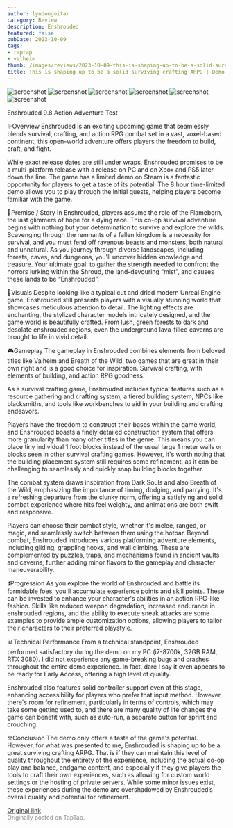 ```yaml
---
author: lyndonguitar
category: Review
description: Enshrouded
featured: false
pubDate: 2023-10-09
tags:
- taptap
- valheim
thumb: /images/reviews/2023-10-09-this-is-shaping-up-to-be-a-solid-surviving-crafting-arpg--demo-review---enshrouded-0.avif
title: This is shaping up to be a solid surviving crafting ARPG | Demo Review - Enshrouded
---
```


<div class="gallery">
  <img src="/images/reviews/2023-10-09-this-is-shaping-up-to-be-a-solid-surviving-crafting-arpg--demo-review---enshrouded-0.avif" alt="screenshot" />
  <img src="/images/reviews/2023-10-09-this-is-shaping-up-to-be-a-solid-surviving-crafting-arpg--demo-review---enshrouded-1.avif" alt="screenshot" />
  <img src="/images/reviews/2023-10-09-this-is-shaping-up-to-be-a-solid-surviving-crafting-arpg--demo-review---enshrouded-2.avif" alt="screenshot" />
  <img src="/images/reviews/2023-10-09-this-is-shaping-up-to-be-a-solid-surviving-crafting-arpg--demo-review---enshrouded-3.avif" alt="screenshot" />
  <img src="/images/reviews/2023-10-09-this-is-shaping-up-to-be-a-solid-surviving-crafting-arpg--demo-review---enshrouded-4.avif" alt="screenshot" />
  <img src="/images/reviews/2023-10-09-this-is-shaping-up-to-be-a-solid-surviving-crafting-arpg--demo-review---enshrouded-5.avif" alt="screenshot" />
</div>

Enshrouded
9.8
Action
Adventure
Test

✨Overview
Enshrouded is an exciting upcoming game that seamlessly blends survival, crafting, and action RPG combat set in a vast, voxel-based continent, this open-world adventure offers players the freedom to build, craft, and fight.

While exact release dates are still under wraps, Enshrouded promises to be a multi-platform release with a release on PC and on Xbox and PS5 later down the line. The game has a limited demo on Steam is a fantastic opportunity for players to get a taste of its potential. The 8 hour time-limited demo allows you to play through the initial quests, helping players become familiar with the game.

📖Premise / Story
In Enshrouded, players assume the role of the Flameborn, the last glimmers of hope for a dying race. This co-op survival adventure begins with nothing but your determination to survive and explore the wilds. Scavenging through the remnants of a fallen kingdom is a necessity for survival, and you must fend off ravenous beasts and monsters, both natural and unnatural. As you journey through diverse landscapes, including forests, caves, and dungeons, you'll uncover hidden knowledge and treasure. Your ultimate goal: to gather the strength needed to confront the horrors lurking within the Shroud, the land-devouring “mist”, and causes these lands to be “Enshrouded”.

🎨Visuals
Despite looking like a typical cut and dried modern Unreal Engine game, Enshrouded still presents players with a visually stunning world that showcases meticulous attention to detail. The lighting effects are enchanting, the stylized character models intricately designed, and the game world is beautifully crafted. From lush, green forests to dark and desolate enshrouded regions, even the underground lava-filled caverns are brought to life in vivid detail.

🎮Gameplay
The gameplay in Enshrouded combines elements from beloved titles like Valheim and Breath of the Wild, two games that are great in their own right and is a good choice for inspiration. Survival crafting, with elements of building, and action RPG goodness.

As a survival crafting game, Enshrouded includes typical features such as a resource gathering and crafting system, a tiered building system, NPCs like blacksmiths, and tools like workbenches to aid in your building and crafting endeavors.

Players have the freedom to construct their bases within the game world, and Enshrouded boasts a finely detailed construction system that offers more granularity than many other titles in the genre. This means you can place tiny individual 1 foot blocks instead of the usual large 1 meter walls or blocks seen in other survival crafting games. However, it's worth noting that the building placement system still requires some refinement, as it can be challenging to seamlessly and quickly snap building blocks together.

The combat system draws inspiration from Dark Souls and also Breath of the Wild, emphasizing the importance of timing, dodging, and parrying. It's a refreshing departure from the clunky norm, offering a satisfying and solid combat experience where hits feel weighty, and animations are both swift and responsive.

Players can choose their combat style, whether it's melee, ranged, or magic, and seamlessly switch between them using the hotbar. Beyond combat, Enshrouded introduces various platforming adventure elements, including gliding, grappling hooks, and wall climbing. These are complemented by puzzles, traps, and mechanisms found in ancient vaults and caverns, further adding minor flavors to the gameplay and character maneuverability.

⏫Progression
As you explore the world of Enshrouded and battle its formidable foes, you'll accumulate experience points and skill points. These can be invested to enhance your character's abilities in an action RPG-like fashion. Skills like reduced weapon degradation, increased endurance in enshrouded regions, and the ability to execute sneak attacks are some examples to provide ample customization options, allowing players to tailor their characters to their preferred playstyle.

📊Technical Performance
From a technical standpoint, Enshrouded performed satisfactory during the demo on my PC (i7-8700k, 32GB RAM, RTX 3080). I did not experience any game-breaking bugs and crashes throughout the entire demo experience. In fact, dare I say it even appears to be ready for Early Access, offering a high level of quality.

Enshrouded also features solid controller support even at this stage, enhancing accessibility for players who prefer that input method. However, there's room for refinement, particularly in terms of controls, which may take some getting used to, and there are many quality of life changes the game can benefit with, such as auto-run, a separate button for sprint and crouching.

⚖️Conclusion
The demo only offers a taste of the game's potential. However, for what was presented to me, Enshrouded is shaping up to be a great surviving crafting ARPG. That is if they can maintain this level of quality throughout the entirety of the experience, including the actual co-op play and balance, endgame content, and especially if they give players the tools to craft their own experiences, such as allowing for custom world settings or the hosting of private servers. While some minor issues exist, these experiences during the demo are overshadowed by Enshrouded’s overall quality and potential for refinement.

[Original link](https://www.taptap.io/post/6407543)<br><span style="font-size: 0.95em; color: #888;">Originally posted on TapTap.</span>